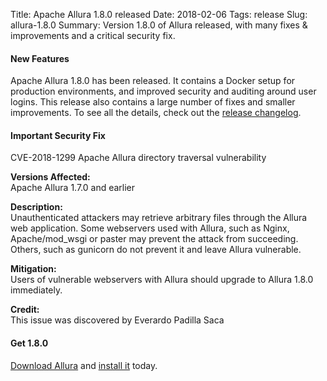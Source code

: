 Title: Apache Allura 1.8.0 released
Date: 2018-02-06
Tags: release
Slug: allura-1.8.0
Summary: Version 1.8.0 of Allura released, with many fixes & improvements and a critical security fix.

#### New Features

Apache Allura 1.8.0 has been released.
It contains a Docker setup for production environments, and improved security and auditing around user logins.
This release also contains a large number of fixes and smaller improvements.  To see all the details, check out the [release changelog](https://forge-allura.apache.org/p/allura/git/ci/master/tree/CHANGES).

#### Important Security Fix

CVE-2018-1299 Apache Allura directory traversal vulnerability

**Versions Affected:**<br>Apache Allura 1.7.0 and earlier

**Description:**<br>
Unauthenticated attackers may retrieve arbitrary files through the Allura web
application.  Some webservers used with Allura, such as Nginx, Apache/mod_wsgi
or paster may prevent the attack from succeeding.  Others, such as gunicorn do
not prevent it and leave Allura vulnerable.

**Mitigation:**<br>
Users of vulnerable webservers with Allura should upgrade to Allura 1.8.0
immediately.

**Credit:**<br>
This issue was discovered by Everardo Padilla Saca

#### Get 1.8.0

[Download Allura](https://www.apache.org/dyn/closer.cgi/allura/) and [install it](https://forge-allura.apache.org/docs/getting_started/installation.html) today.
